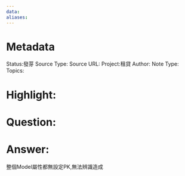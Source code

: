 ```yaml
---
data:
aliases:
---
```

# Metadata
Status:發芽
Source Type:
Source URL:
Project:租貸
Author:
Note Type:
Topics:


# Highlight:
# Question:
# Answer:
整個Model屬性都無設定PK,無法辨識造成